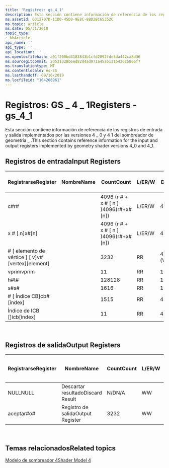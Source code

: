 ```yaml
---
title: 'Registros: gs_4_1'
description: Esta sección contiene información de referencia de los registros de entrada y salida implementados por las versiones 4 \_ 0 y 4 1 del sombreador de geometría \_ .
ms.assetid: 0312707D-11D0-45D0-9E8C-8BD2BC65352C
ms.topic: article
ms.date: 05/31/2018
topic_type:
- kbArticle
api_name: ''
api_type: ''
api_location: ''
ms.openlocfilehash: a01f200bd4183843b1cfd2892fde5da442ca8d36
ms.sourcegitcommit: 2d531328b6ed82d4ad971a45a5131b430c5866f7
ms.translationtype: MT
ms.contentlocale: es-ES
ms.lasthandoff: 09/16/2019
ms.locfileid: "104268961"
---
```

# <a name="registers---gs_4_1"></a><span data-ttu-id="11685-103">Registros: GS \_ 4 \_ 1</span><span class="sxs-lookup"><span data-stu-id="11685-103">Registers - gs\_4\_1</span></span>

<span data-ttu-id="11685-104">Esta sección contiene información de referencia de los registros de entrada y salida implementados por las versiones 4 \_ 0 y 4 1 del sombreador de geometría \_ .</span><span class="sxs-lookup"><span data-stu-id="11685-104">This section contains reference information for the input and output registers implemented by geometry shader versions 4\_0 and 4\_1.</span></span>

## <a name="input-registers"></a><span data-ttu-id="11685-105">Registros de entrada</span><span class="sxs-lookup"><span data-stu-id="11685-105">Input Registers</span></span>



| <span data-ttu-id="11685-106">Registrarse</span><span class="sxs-lookup"><span data-stu-id="11685-106">Register</span></span>                 | <span data-ttu-id="11685-107">Nombre</span><span class="sxs-lookup"><span data-stu-id="11685-107">Name</span></span> | <span data-ttu-id="11685-108">Count</span><span class="sxs-lookup"><span data-stu-id="11685-108">Count</span></span>              | <span data-ttu-id="11685-109">L/E</span><span class="sxs-lookup"><span data-stu-id="11685-109">R/W</span></span> | <span data-ttu-id="11685-110">Dimensión</span><span class="sxs-lookup"><span data-stu-id="11685-110">Dimension</span></span>        | <span data-ttu-id="11685-111">Indexable por r\#</span><span class="sxs-lookup"><span data-stu-id="11685-111">Indexable by r\#</span></span> | <span data-ttu-id="11685-112">Valores predeterminados</span><span class="sxs-lookup"><span data-stu-id="11685-112">Defaults</span></span> | <span data-ttu-id="11685-113">Requiere DCL</span><span class="sxs-lookup"><span data-stu-id="11685-113">Requires DCL</span></span> |
|--------------------------|------|--------------------|-----|------------------|------------------|----------|--------------|
| <span data-ttu-id="11685-114">c\#</span><span class="sxs-lookup"><span data-stu-id="11685-114">r\#</span></span>                      |      | <span data-ttu-id="11685-115">4096 (r \# + x \# \[ n \] )</span><span class="sxs-lookup"><span data-stu-id="11685-115">4096(r\#+x\#\[n\])</span></span> | <span data-ttu-id="11685-116">L/E</span><span class="sxs-lookup"><span data-stu-id="11685-116">R/W</span></span> | <span data-ttu-id="11685-117">4</span><span class="sxs-lookup"><span data-stu-id="11685-117">4</span></span>                | <span data-ttu-id="11685-118">No</span><span class="sxs-lookup"><span data-stu-id="11685-118">No</span></span>               | <span data-ttu-id="11685-119">None</span><span class="sxs-lookup"><span data-stu-id="11685-119">None</span></span>     | <span data-ttu-id="11685-120">Sí</span><span class="sxs-lookup"><span data-stu-id="11685-120">Yes</span></span>          |
| <span data-ttu-id="11685-121">x \# \[ n\]</span><span class="sxs-lookup"><span data-stu-id="11685-121">x\#\[n\]</span></span>                 |      | <span data-ttu-id="11685-122">4096 (r \# + x \# \[ n \] )</span><span class="sxs-lookup"><span data-stu-id="11685-122">4096(r\#+x\#\[n\])</span></span> | <span data-ttu-id="11685-123">L/E</span><span class="sxs-lookup"><span data-stu-id="11685-123">R/W</span></span> | <span data-ttu-id="11685-124">4</span><span class="sxs-lookup"><span data-stu-id="11685-124">4</span></span>                | <span data-ttu-id="11685-125">Sí</span><span class="sxs-lookup"><span data-stu-id="11685-125">Yes</span></span>              | <span data-ttu-id="11685-126">None</span><span class="sxs-lookup"><span data-stu-id="11685-126">None</span></span>     | <span data-ttu-id="11685-127">Sí</span><span class="sxs-lookup"><span data-stu-id="11685-127">Yes</span></span>          |
| <span data-ttu-id="11685-128">\# \[ elemento de vértice \] \[ v\]</span><span class="sxs-lookup"><span data-stu-id="11685-128">v\#\[vertex\]\[element\]</span></span> |      | <span data-ttu-id="11685-129">32</span><span class="sxs-lookup"><span data-stu-id="11685-129">32</span></span>                 | <span data-ttu-id="11685-130">R</span><span class="sxs-lookup"><span data-stu-id="11685-130">R</span></span>   | <span data-ttu-id="11685-131">4 (COMP) \* 6 (Vert)</span><span class="sxs-lookup"><span data-stu-id="11685-131">4(comp)\*6(vert)</span></span> | <span data-ttu-id="11685-132">Sí</span><span class="sxs-lookup"><span data-stu-id="11685-132">Yes</span></span>              | <span data-ttu-id="11685-133">None</span><span class="sxs-lookup"><span data-stu-id="11685-133">None</span></span>     | <span data-ttu-id="11685-134">Sí</span><span class="sxs-lookup"><span data-stu-id="11685-134">Yes</span></span>          |
| <span data-ttu-id="11685-135">vprim</span><span class="sxs-lookup"><span data-stu-id="11685-135">vprim</span></span>                    |      | <span data-ttu-id="11685-136">1</span><span class="sxs-lookup"><span data-stu-id="11685-136">1</span></span>                  | <span data-ttu-id="11685-137">R</span><span class="sxs-lookup"><span data-stu-id="11685-137">R</span></span>   | <span data-ttu-id="11685-138">1</span><span class="sxs-lookup"><span data-stu-id="11685-138">1</span></span>                | <span data-ttu-id="11685-139">No</span><span class="sxs-lookup"><span data-stu-id="11685-139">No</span></span>               | <span data-ttu-id="11685-140">None</span><span class="sxs-lookup"><span data-stu-id="11685-140">None</span></span>     | <span data-ttu-id="11685-141">Sí</span><span class="sxs-lookup"><span data-stu-id="11685-141">Yes</span></span>          |
| <span data-ttu-id="11685-142">h\#</span><span class="sxs-lookup"><span data-stu-id="11685-142">t\#</span></span>                      |      | <span data-ttu-id="11685-143">128</span><span class="sxs-lookup"><span data-stu-id="11685-143">128</span></span>                | <span data-ttu-id="11685-144">R</span><span class="sxs-lookup"><span data-stu-id="11685-144">R</span></span>   | <span data-ttu-id="11685-145">1</span><span class="sxs-lookup"><span data-stu-id="11685-145">1</span></span>                | <span data-ttu-id="11685-146">No</span><span class="sxs-lookup"><span data-stu-id="11685-146">No</span></span>               | <span data-ttu-id="11685-147">None</span><span class="sxs-lookup"><span data-stu-id="11685-147">None</span></span>     | <span data-ttu-id="11685-148">Sí</span><span class="sxs-lookup"><span data-stu-id="11685-148">Yes</span></span>          |
| <span data-ttu-id="11685-149">s\#</span><span class="sxs-lookup"><span data-stu-id="11685-149">s\#</span></span>                      |      | <span data-ttu-id="11685-150">16</span><span class="sxs-lookup"><span data-stu-id="11685-150">16</span></span>                 | <span data-ttu-id="11685-151">R</span><span class="sxs-lookup"><span data-stu-id="11685-151">R</span></span>   | <span data-ttu-id="11685-152">1</span><span class="sxs-lookup"><span data-stu-id="11685-152">1</span></span>                | <span data-ttu-id="11685-153">No</span><span class="sxs-lookup"><span data-stu-id="11685-153">No</span></span>               | <span data-ttu-id="11685-154">None</span><span class="sxs-lookup"><span data-stu-id="11685-154">None</span></span>     | <span data-ttu-id="11685-155">Sí</span><span class="sxs-lookup"><span data-stu-id="11685-155">Yes</span></span>          |
| <span data-ttu-id="11685-156">\# \[ Índice CB\]</span><span class="sxs-lookup"><span data-stu-id="11685-156">cb\#\[index\]</span></span>            |      | <span data-ttu-id="11685-157">15</span><span class="sxs-lookup"><span data-stu-id="11685-157">15</span></span>                 | <span data-ttu-id="11685-158">R</span><span class="sxs-lookup"><span data-stu-id="11685-158">R</span></span>   | <span data-ttu-id="11685-159">4</span><span class="sxs-lookup"><span data-stu-id="11685-159">4</span></span>                | <span data-ttu-id="11685-160">Sí (contenido)</span><span class="sxs-lookup"><span data-stu-id="11685-160">Yes(Contents)</span></span>    | <span data-ttu-id="11685-161">Ninguno</span><span class="sxs-lookup"><span data-stu-id="11685-161">None</span></span>     | <span data-ttu-id="11685-162">Sí</span><span class="sxs-lookup"><span data-stu-id="11685-162">Yes</span></span>          |
| <span data-ttu-id="11685-163">Índice de ICB \[\]</span><span class="sxs-lookup"><span data-stu-id="11685-163">icb\[index\]</span></span>             |      | <span data-ttu-id="11685-164">1</span><span class="sxs-lookup"><span data-stu-id="11685-164">1</span></span>                  | <span data-ttu-id="11685-165">R</span><span class="sxs-lookup"><span data-stu-id="11685-165">R</span></span>   | <span data-ttu-id="11685-166">4</span><span class="sxs-lookup"><span data-stu-id="11685-166">4</span></span>                | <span data-ttu-id="11685-167">Sí (contenido)</span><span class="sxs-lookup"><span data-stu-id="11685-167">Yes(Contents)</span></span>    | <span data-ttu-id="11685-168">Ninguno</span><span class="sxs-lookup"><span data-stu-id="11685-168">None</span></span>     | <span data-ttu-id="11685-169">Sí</span><span class="sxs-lookup"><span data-stu-id="11685-169">Yes</span></span>          |



 

## <a name="output-registers"></a><span data-ttu-id="11685-170">Registros de salida</span><span class="sxs-lookup"><span data-stu-id="11685-170">Output Registers</span></span>



| <span data-ttu-id="11685-171">Registrarse</span><span class="sxs-lookup"><span data-stu-id="11685-171">Register</span></span> | <span data-ttu-id="11685-172">Nombre</span><span class="sxs-lookup"><span data-stu-id="11685-172">Name</span></span>            | <span data-ttu-id="11685-173">Count</span><span class="sxs-lookup"><span data-stu-id="11685-173">Count</span></span> | <span data-ttu-id="11685-174">L/E</span><span class="sxs-lookup"><span data-stu-id="11685-174">R/W</span></span> | <span data-ttu-id="11685-175">Dimensión</span><span class="sxs-lookup"><span data-stu-id="11685-175">Dimension</span></span> | <span data-ttu-id="11685-176">Indexable por r\#</span><span class="sxs-lookup"><span data-stu-id="11685-176">Indexable by r\#</span></span> | <span data-ttu-id="11685-177">Valores predeterminados</span><span class="sxs-lookup"><span data-stu-id="11685-177">Defaults</span></span> | <span data-ttu-id="11685-178">Requiere DCL</span><span class="sxs-lookup"><span data-stu-id="11685-178">Requires DCL</span></span> |
|----------|-----------------|-------|-----|-----------|------------------|----------|--------------|
| <span data-ttu-id="11685-179">NULL</span><span class="sxs-lookup"><span data-stu-id="11685-179">NULL</span></span>     | <span data-ttu-id="11685-180">Descartar resultado</span><span class="sxs-lookup"><span data-stu-id="11685-180">Discard Result</span></span>  | <span data-ttu-id="11685-181">N/D</span><span class="sxs-lookup"><span data-stu-id="11685-181">N/A</span></span>   | <span data-ttu-id="11685-182">W</span><span class="sxs-lookup"><span data-stu-id="11685-182">W</span></span>   | <span data-ttu-id="11685-183">N/D</span><span class="sxs-lookup"><span data-stu-id="11685-183">N/A</span></span>       | <span data-ttu-id="11685-184">N/D</span><span class="sxs-lookup"><span data-stu-id="11685-184">N/A</span></span>              | <span data-ttu-id="11685-185">N/D</span><span class="sxs-lookup"><span data-stu-id="11685-185">N/A</span></span>      | <span data-ttu-id="11685-186">No</span><span class="sxs-lookup"><span data-stu-id="11685-186">No</span></span>           |
| <span data-ttu-id="11685-187">aceptar\#</span><span class="sxs-lookup"><span data-stu-id="11685-187">o\#</span></span>      | <span data-ttu-id="11685-188">Registro de salida</span><span class="sxs-lookup"><span data-stu-id="11685-188">Output Register</span></span> | <span data-ttu-id="11685-189">32</span><span class="sxs-lookup"><span data-stu-id="11685-189">32</span></span>    | <span data-ttu-id="11685-190">W</span><span class="sxs-lookup"><span data-stu-id="11685-190">W</span></span>   | <span data-ttu-id="11685-191">N/D</span><span class="sxs-lookup"><span data-stu-id="11685-191">N/A</span></span>       | <span data-ttu-id="11685-192">N/D</span><span class="sxs-lookup"><span data-stu-id="11685-192">N/A</span></span>              | <span data-ttu-id="11685-193">4</span><span class="sxs-lookup"><span data-stu-id="11685-193">4</span></span>        | <span data-ttu-id="11685-194">Sí</span><span class="sxs-lookup"><span data-stu-id="11685-194">Yes</span></span>          |



 

## <a name="related-topics"></a><span data-ttu-id="11685-195">Temas relacionados</span><span class="sxs-lookup"><span data-stu-id="11685-195">Related topics</span></span>

<dl> <dt>

[<span data-ttu-id="11685-196">Modelo de sombreador 4</span><span class="sxs-lookup"><span data-stu-id="11685-196">Shader Model 4</span></span>](dx-graphics-hlsl-sm4.md)
</dt> </dl>

 

 




